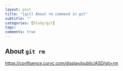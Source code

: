 ```yaml
---
layout: post
title: "[git] About rm command in git"
subtitle: ""
categories: [Study/git]
tags:
comments: true
---
```


## About `git rm`

https://confluence.curvc.com/display/public/ASD/git+rm
